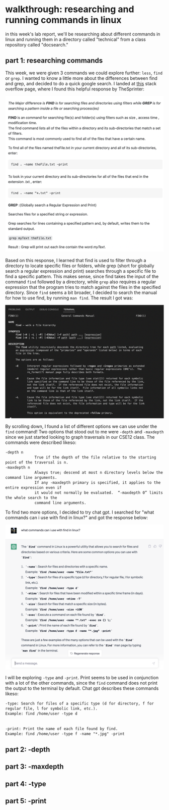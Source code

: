 # walkthrough: researching and running commands in linux
in this week's lab report, we'll be researching about different commands in linux and running them in a directory called "technical" from a class repository called "docsearch."

## part 1: researching commands
This week, we were given 3 commands we could explore further: `less`, `find` or `grep`. I wanted to know a little more about the differences between find and grep, and decided to do a quick google search. I landed at [this](https://stackoverflow.com/questions/43165447/what-is-the-difference-between-find-with-grep) stack overflow page, where I found this helpful response by TheSprinter:

![Image](/w5/w5-stack.png)

Based on this response, I learned that find is used to filter through a directory to locate specific files or folders, while grep (short for globally search a regular expression 
and print) searches through a specific file to find a specific pattern. This makes sense, since find takes the input of the command `find` followed by a directory, while `grep` 
also requires a regular expression that the program tries to match against the files in the specified directory. Since `find` seems a bit broader, I decided to search the manual for 
how to use find, by running `man find`. The result I got was:

![Image](/w5/w5-man.png)

By scrolling down, I found a list of different  options we can use under the `find` command! Two options that stood out to me were `-depth` and `-maxdepth` since we just started looking to graph traversals in our CSE12 class. The commands were described likeso:

```
-depth n
             True if the depth of the file relative to the starting point of the traversal is n.
-maxdepth n
             Always true; descend at most n directory levels below the command line arguments.
             If any -maxdepth primary is specified, it applies to the entire expression even if
             it would not normally be evaluated.  “-maxdepth 0” limits the whole search to the
             command line arguments.
```
To find two more options, I decided to try chat gpt. I searched for "what commands can i use with find in linux?" and got the response below:

![Image](w5/w5-chatgpt.png)

I will be exploring `-type` and `-print`. Print seems to be used in conjunction with a lot of the other commands, since the `find` command does not print the output to the terminal by default. Chat gpt describes these commands likeso:

```
-type: Search for files of a specific type (d for directory, f for regular file, l for symbolic link, etc.).
Example: find /home/user -type d


-print: Print the name of each file found by find.
Example: find /home/user -type f -name "*.jpg" -print
```

## part 2: -depth

## part 3: -maxdepth
## part 4: -type
## part 5: -print
